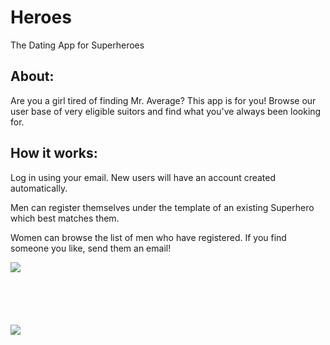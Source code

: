 # Heroes
The Dating App for Superheroes

<h2>About:</h2>

Are you a girl tired of finding Mr. Average? This app is for you! Browse our user base of very eligible suitors and find what you've always been looking for. 

<h2>How it works:</h2>

Log in using your email. New users will have an account created automatically.

Men can register themselves under the template of an existing Superhero which best matches them.

Women can browse the list of men who have registered. If you find someone you like, send them an email!

<div style="height:100px;width:70px">
<img src="https://firebasestorage.googleapis.com/v0/b/heroes-329b8.appspot.com/o/login.png?alt=media&token=cf6c356d-865e-4669-b0e7-87eeb58cba7d" />
</div>
<img src="https://firebasestorage.googleapis.com/v0/b/heroes-329b8.appspot.com/o/home.png?alt=media&token=cbcaaf2e-4a37-4508-a53b-524be6888643" />
